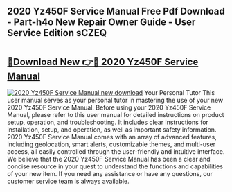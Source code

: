 ## 2020 Yz450F Service Manual Free Pdf Download - Part-h4o New Repair Owner Guide - User Service Edition sCZEQ

# <h2><a href="http://bc26623.oget.top/?id=2020+Yz450F+Service+Manual">🔗Download New 👉🔴 2020 Yz450F Service Manual</a></h2>

[![2020 Yz450F Service Manual new download](https://i.imgur.com/5g1atiW.png)](http://bc26623.oget.top/?id=2020+Yz450F+Service+Manual)
Your Personal Tutor This user manual serves as your personal tutor in mastering the use of your new 2020 Yz450F Service Manual. Before using your 2020 Yz450F Service Manual, please refer to this user manual for detailed instructions on product setup, operation, and troubleshooting. It includes clear instructions for installation, setup, and operation, as well as important safety information. 2020 Yz450F Service Manual comes with an array of advanced features, including geolocation, smart alerts, customizable themes, and multi-user access, all easily controlled through the user-friendly and intuitive interface. We believe that the 2020 Yz450F Service Manual has been a clear and concise resource in your quest to understand the functions and capabilities of your new item. If you need any assistance or have any questions, our customer service team is always available.
